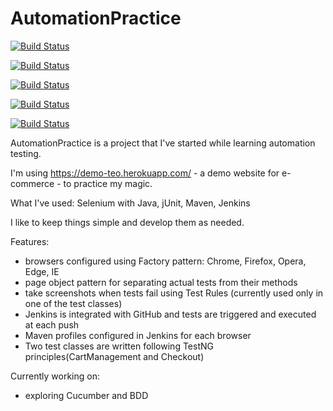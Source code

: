 # AutomationPractice

[![Build Status](https://aede767b454c.ngrok.io/buildStatus/icon?job=chromeTests&subject=chrome)](https://61037293ad05.ngrok.io/job/chromeTests/)

[![Build Status](https://aede767b454c.ngrok.io/buildStatus/icon?job=firefoxTests&subject=firefox)](https://61037293ad05.ngrok.io/job/firefoxTests/)

[![Build Status](https://aede767b454c.ngrok.io/buildStatus/icon?job=edgeTests&subject=edge)](https://61037293ad05.ngrok.io/job/edgeTests/)

[![Build Status](https://aede767b454c.ngrok.io/buildStatus/icon?job=operaTests&subject=opera)](https://61037293ad05.ngrok.io/job/operaTests/)

[![Build Status](https://aede767b454c.ngrok.io/buildStatus/icon?job=ieTests&subject=ie)](https://61037293ad05.ngrok.io/job/ieTests/)

AutomationPractice is a project that I've started while learning automation testing.

I'm using https://demo-teo.herokuapp.com/ - a demo website for e-commerce - to practice my magic.

What I've used: Selenium with Java, jUnit, Maven, Jenkins

I like to keep things simple and develop them as needed.

Features:
- browsers configured using Factory pattern: Chrome, Firefox, Opera, Edge, IE
- page object pattern for separating actual tests from their methods
- take screenshots when tests fail using Test Rules (currently used only in one of the test classes)
- Jenkins is integrated with GitHub and tests are triggered and executed at each push
- Maven profiles configured in Jenkins for each browser
- Two test classes are written following TestNG principles(CartManagement and Checkout)

Currently working on:
- exploring Cucumber and BDD